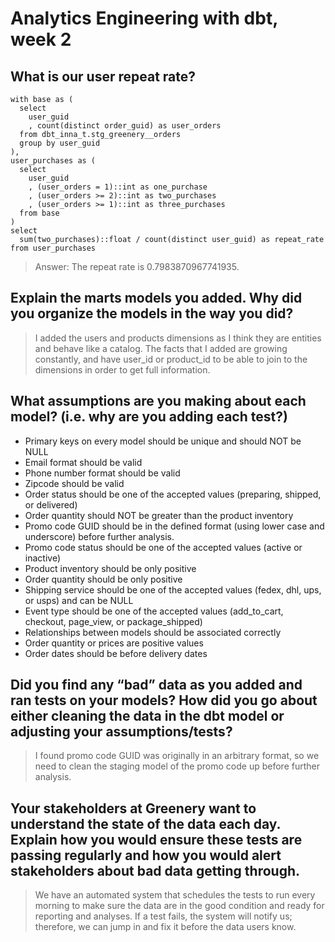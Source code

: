 # Analytics Engineering with dbt, week 2

## What is our user repeat rate?
```
with base as (
  select
    user_guid
    , count(distinct order_guid) as user_orders
  from dbt_inna_t.stg_greenery__orders
  group by user_guid
),
user_purchases as (
  select
    user_guid
    , (user_orders = 1)::int as one_purchase
    , (user_orders >= 2)::int as two_purchases
    , (user_orders >= 1)::int as three_purchases
  from base
)
select 
  sum(two_purchases)::float / count(distinct user_guid) as repeat_rate
from user_purchases
``` 
> Answer: The repeat rate is 0.7983870967741935.

## Explain the marts models you added. Why did you organize the models in the way you did?

> I added the users and products dimensions as I think they are entities and behave like a catalog. The facts that I added are growing constantly, and have user_id or product_id to be able to join to the dimensions in order to get full information.

## What assumptions are you making about each model? (i.e. why are you adding each test?)

* Primary keys on every model should be unique and should NOT be NULL
* Email format should be valid
* Phone number format should be valid
* Zipcode should be valid
* Order status should be one of the accepted values (preparing, shipped, or delivered)
* Order quantity should NOT be greater than the product inventory
* Promo code GUID should be in the defined format (using lower case and underscore) before further analysis.
* Promo code status should be one of the accepted values (active or inactive)
* Product inventory should be only positive
* Order quantity should be only positive
* Shipping service should be one of the accepted values (fedex, dhl, ups, or usps) and can be NULL
* Event type should be one of the accepted values (add_to_cart, checkout, page_view, or package_shipped)
* Relationships between models should be associated correctly
* Order quantity or prices are positive values
* Order dates should be before delivery dates

## Did you find any “bad” data as you added and ran tests on your models? How did you go about either cleaning the data in the dbt model or adjusting your assumptions/tests?

> I found promo code GUID was originally in an arbitrary format, so we need to clean the staging model of the promo code up before further analysis.

## Your stakeholders at Greenery want to understand the state of the data each day. Explain how you would ensure these tests are passing regularly and how you would alert stakeholders about bad data getting through.

> We have an automated system that schedules the tests to run every morning to make sure the data are in the good condition and ready for reporting and analyses. If a test fails, the system will notify us; therefore, we can jump in and fix it before the data users know.
